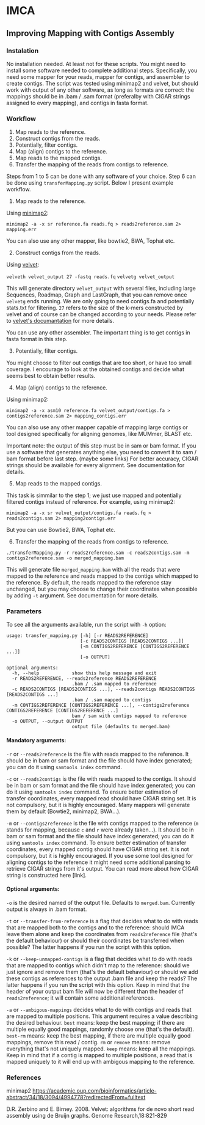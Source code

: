 # IMCA

## Improving Mapping with Contigs Assembly

### Instalation

No installation needed.
At least not for these scripts.
You might need to install some software needed to complete additional steps.
Specifically,
you need some mapper for your reads, mapper for contigs, and assembler to create contigs.
The script was tested using minimap2 and velvet,
but should work with output of any other software,
as long as formats are correct:
the mappings should be in .bam / .sam format
(preferalby with CIGAR strings assigned to every mapping),
and contigs in fasta format.

### Workflow

1. Map reads to the reference.
2. Construct contigs from the reads.
3. Potentially, filter contigs.
4. Map (align) contigs to the reference.
5. Map reads to the mapped contigs.
6. Transfer the mapping of the reads from contigs to reference.

Steps from 1 to 5 can be done with any software of your choice.
Step 6 can be done using `transferMapping.py` script.
Below I present example workflow.

1. Map reads to the reference.

Using [minimap2](https://github.com/lh3/minimap2):

`minimap2 -a -x sr reference.fa reads.fq > reads2reference.sam 2> mapping.err`

You can also use any other mapper, like bowtie2, BWA, Tophat etc.

2. Construct contigs from the reads.

Using [velvet](https://www.ebi.ac.uk/~zerbino/velvet/):

`velveth velvet_output 27 -fastq reads.fq`
`velvetg velvet_output`

This will generate directory `velvet_output` with several files,
including large Sequences, Roadmap, Graph and LastGraph, that you can remove
once `velvetg` ends running.
We are only going to need contigs.fa and potentially stats.txt for filtering.
`27` refers to the size of the k-mers constructed by velvet
and of course can be changed according to your needs.
Please refer to [velvet's documantation](https://www.ebi.ac.uk/~zerbino/velvet/Manual.pdf)
for more details.

You can use any other assembler.
The important thing is to get contigs in fasta format in this step.

3. Potentially, filter contigs.

You might choose to filter out contigs that are too short,
or have too small coverage.
I encourage to look at the obtained contigs and decide what seems best
to obtain better results.

4. Map (align) contigs to the reference.

Using minimap2:

`minimap2 -a -x asm10 reference.fa velvet_output/contigs.fa > contigs2reference.sam 2> mapping_contigs.err`

You can also use any other mapper capable of mapping large contigs
or tool designed specifically for aligning genomes,
like MUMmer, BLAST etc.

Important note: the output of this step must be in sam or bam format.
If you use a software that generates anything else,
you need to convert it to sam / bam format before last step.
(maybe some links)
For better accuracy, CIGAR strings should be available for every alignment.
See documentation for details.

5. Map reads to the mapped contigs.

This task is simmilar to the step 1; we just use mapped and potentially filtered contigs instead of reference.
For example, using minimap2:

`minimap2 -a -x sr velvet_output/contigs.fa reads.fq > reads2contigs.sam 2> mapping2contigs.err`

But you can use Bowtie2, BWA, Tophat etc.

6. Transfer the mapping of the reads from contigs to reference.

`./transferMapping.py -r reads2reference.sam -c reads2contigs.sam -m contigs2reference.sam -o merged_mapping.bam`

This will generate file `merged_mapping.bam`
 with all the reads that were mapped to the reference
 and reads mapped to the contigs which mapped to the reference.
 By default, the reads mapped to the reference stay unchanged,
 but you may choose to change their coordinates when possible by adding `-t` argument.
 See documentation for more details.

### Parameters

To see all the arguments available, run the script with `-h` option:

```
usage: transfer_mapping.py [-h] [-r READS2REFERENCE]
                           [-c READS2CONTIGS [READS2CONTIGS ...]]
                           [-m CONTIGS2REFERENCE [CONTIGS2REFERENCE ...]]
                           [-o OUTPUT]

optional arguments:
  -h, --help            show this help message and exit
  -r READS2REFERENCE, --reads2reference READS2REFERENCE
                        .bam / .sam mapped to reference
  -c READS2CONTIGS [READS2CONTIGS ...], --reads2contigs READS2CONTIGS [READS2CONTIGS ...]
                        .bam / .sam mapped to contigs
  -m CONTIGS2REFERENCE [CONTIGS2REFERENCE ...], --contigs2reference CONTIGS2REFERENCE [CONTIGS2REFERENCE ...]
                        bam / sam with contigs mapped to reference
  -o OUTPUT, --output OUTPUT
                        output file (defaults to merged.bam)
```

#### Mandatory arguments:

`-r` or `--reads2reference` is the file with reads mapped to the reference.
 It should be in bam or sam format and the file should have index generated;
 you can do it using `samtools index` command.

`-c` or `--reads2contigs` is the file with reads mapped to the contigs.
 It should be in bam or sam format and the file should have index generated;
 you can do it using `samtools index` command.
 To ensure better estimation of transfer coordinates,
 every mapped read should have CIGAR string set.
 It is not compulsory, but it is highly encouraged.
 Many mappers will generate them by default
 (Bowtie2, minimap2, BWA...).

`-m` or `--contigs2reference` is the file with contigs mapped to the reference
 (`m` stands for mapping, because `c` and `r` were already taken...).
 It should be in bam or sam format and the file should have index generated;
 you can do it using `samtools index` command.
 To ensure better estimation of transfer coordinates,
 every mapped contig should have CIGAR string set.
 It is not compulsory, but it is highly encouraged.
 If you use some tool designed for aligning contigs to the reference
 it might need some additional parsing to retrieve CIGAR strings
 from it's output.
 You can read more about how CIGAR string is constructed here [link].

#### Optional arguments:

`-o` is the desired named of the output file. Defaults to `merged.bam`.
 Currently output is always in .bam format.

`-t` or `--transfer-from-reference` is a flag that decides
 what to do with reads that are mapped both to the contigs and to the reference:
 should IMCA leave them alone and keep the coordinates from `reads2reference` file
 (that's the default behaviour)
 or should their coordinates be transferred when possible?
 The latter happens if you run the script with this option.

`-k` or `--keep-unmapped-contigs` is a flag that decides
 what to do with reads that are mapped to contigs which didn't map to the reference:
 should we just ignore and remove them
 (that's the default behaviour)
 or should we add these contigs as references to the output .bam file
 and keep the reads?
 The latter happens if you run the script with this option.
 Keep in mind that the header of your output bam file
 will now be different than the header of `reads2reference`;
 it will contain some additional references.

`-a` or `--ambigous-mappings` decides
 what to do with contigs and reads that are mapped to multiple positions.
 This argument requires a value describing the desired behaviour.
 `best` means: keep the best mapping;
 if there are multiple equally good mappings,
 randomly choose one (that's the default).
 `best-rm` means: keep the best mapping,
 if there are multiple equally good mappings,
 remove this read / contig.
 `rm` or `remove` means: remove everything that's not uniquely mapped.
 `keep` means: keep all the mappings.
 Keep in mind that if a contig is mapped to multiple positions,
 a read that is mapped uniquely to it
 will end up with ambigous mapping to the reference.
 

### References

minimap2
https://academic.oup.com/bioinformatics/article-abstract/34/18/3094/4994778?redirectedFrom=fulltext

D.R. Zerbino and E. Birney. 2008. Velvet: algorithms for de novo
short read assembly using de Bruijn graphs.
Genome Research,18:821-829

